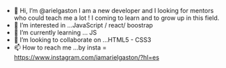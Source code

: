 - 👋 Hi, I’m @arielgaston I am a new developer and I looking for mentors who could teach me a lot ! I coming to learn and to grow up in this field. 
- 👀 I’m interested in ...JavaScript / react/ boostrap 
- 🌱 I’m currently learning ... JS  
- 💞️ I’m looking to collaborate on ...HTML5 - CSS3 
- 📫 How to reach me ...by insta = https://www.instagram.com/iamarielgaston/?hl=es 

<!---
arielgaston/arielgaston is a ✨ special ✨ repository because its `README.md` (this file) appears on your GitHub profile.
You can click the Preview link to take a look at your changes.
--->
